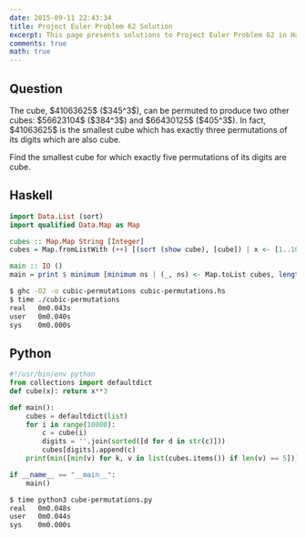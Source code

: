 ```yaml
---
date: 2015-09-11 22:43:34
title: Project Euler Problem 62 Solution
excerpt: This page presents solutions to Project Euler Problem 62 in Haskell and Python.
comments: true
math: true
---
```



## Question

<p>
The cube, $41063625$ ($345^3$), can be permuted to produce two other cubes: $56623104$ ($384^3$) and $66430125$ ($405^3$). 
In fact, $41063625$ is the smallest cube which has exactly three permutations of its digits which are also cube.
</p>

<p>
Find the smallest cube for which exactly five permutations of its digits are cube.
</p>






## Haskell

```haskell
import Data.List (sort)
import qualified Data.Map as Map

cubes :: Map.Map String [Integer]
cubes = Map.fromListWith (++) [(sort (show cube), [cube]) | x <- [1..10000], let cube = x^3]

main :: IO ()
main = print $ minimum [minimum ns | (_, ns) <- Map.toList cubes, length ns == 5]
```


```bash
$ ghc -O2 -o cubic-permutations cubic-permutations.hs
$ time ./cubic-permutations
real   0m0.043s
user   0m0.040s
sys    0m0.000s
```



## Python

```python
#!/usr/bin/env python
from collections import defaultdict
def cube(x): return x**3

def main():
    cubes = defaultdict(list)
    for i in range(10000):
        c = cube(i)
        digits = ''.join(sorted([d for d in str(c)]))
        cubes[digits].append(c)
    print(min([min(v) for k, v in list(cubes.items()) if len(v) == 5]))

if __name__ == "__main__":
    main()
```


```bash
$ time python3 cube-permutations.py
real   0m0.048s
user   0m0.044s
sys    0m0.000s
```


